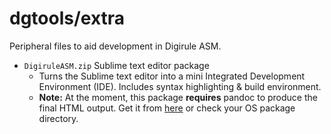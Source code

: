 # dgtools/extra

Peripheral files to aid development in Digirule ASM.

* `DigiruleASM.zip` Sublime text editor package
	* Turns the Sublime text editor into a mini Integrated Development Environment (IDE). Includes
	  syntax highlighting & build environment.
	* **Note:** At the moment, this package **requires** pandoc to produce the final HTML output. 
          Get it from [here](https://pandoc.org/index.html) or check your OS package directory.
